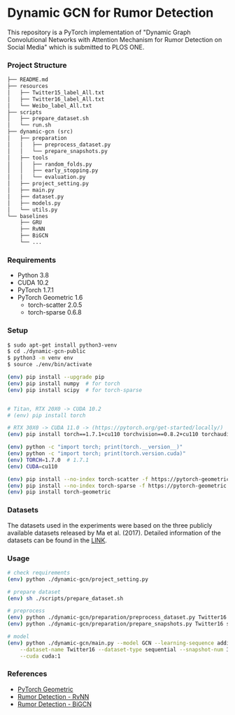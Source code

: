 # Dynamic GCN for Rumor Detection


This repository is a PyTorch implementation of "Dynamic Graph Convolutional Networks with Attention Mechanism for Rumor Detection on Social Media" which is submitted to PLOS ONE.

<!--
### Overview
![model_overview](./assets/model_overview.png)
-->


### Project Structure

``` markdown
├── README.md
├── resources
│   ├── Twitter15_label_All.txt
│   ├── Twitter16_label_All.txt
│   └── Weibo_label_All.txt
├── scripts
│   ├── prepare_dataset.sh
│   └── run.sh
├── dynamic-gcn (src)
│   ├── preparation
│   │   ├── preprocess_dataset.py
│   │   └── prepare_snapshots.py
│   ├── tools
│   │   ├── random_folds.py
│   │   ├── early_stopping.py
│   │   └── evaluation.py
│   ├── project_setting.py
│   ├── main.py
│   ├── dataset.py
│   ├── models.py
│   └── utils.py
└── baselines
    ├── GRU
    ├── RvNN
    ├── BiGCN
    └── ...

```


### Requirements
* Python 3.8
* CUDA 10.2
* PyTorch 1.7.1
* PyTorch Geometric 1.6
    + torch-scatter 2.0.5
    + torch-sparse 0.6.8


### Setup
```bash
$ sudo apt-get install python3-venv
$ cd ./dynamic-gcn-public
$ python3 -m venv env
$ source ./env/bin/activate

(env) pip install --upgrade pip
(env) pip install numpy  # for torch
(env) pip install scipy  # for torch-sparse


# Titan, RTX 20X0 -> CUDA 10.2
# (env) pip install torch

# RTX 30X0 -> CUDA 11.0 -> (https://pytorch.org/get-started/locally/)
(env) pip install torch==1.7.1+cu110 torchvision==0.8.2+cu110 torchaudio===0.7.2 -f https://download.pytorch.org/whl/torch_stable.html

(env) python -c "import torch; print(torch.__version__)"
(env) python -c "import torch; print(torch.version.cuda)"
(env) TORCH=1.7.0  # 1.7.1
(env) CUDA=cu110

(env) pip install --no-index torch-scatter -f https://pytorch-geometric.com/whl/torch-${TORCH}+${CUDA}.html
(env) pip install --no-index torch-sparse -f https://pytorch-geometric.com/whl/torch-${TORCH}+${CUDA}.html
(env) pip install torch-geometric
```

### Datasets

The datasets used in the experiments were based on the three publicly available datasets released by Ma et al. (2017).
Detailed information of the datasets can be found in the [LINK](https://github.com/majingCUHK/Rumor_RvNN).



### Usage
``` bash
# check requirements
(env) python ./dynamic-gcn/project_setting.py

# prepare dataset
(env) sh ./scripts/prepare_dataset.sh

# preprocess
(env) python ./dynamic-gcn/preparation/preprocess_dataset.py Twitter16 3
(env) python ./dynamic-gcn/preparation/prepare_snapshots.py Twitter16 sequential 3

# model
(env) python ./dynamic-gcn/main.py --model GCN --learning-sequence additive \
    --dataset-name Twitter16 --dataset-type sequential --snapshot-num 3 \
    --cuda cuda:1

```



### References
- [PyTorch Geometric](https://github.com/rusty1s/pytorch_geometric)
- [Rumor Detection - RvNN](https://github.com/majingCUHK/Rumor_RvNN)
- [Rumor Detection - BiGCN](https://github.com/TianBian95/BiGCN)
